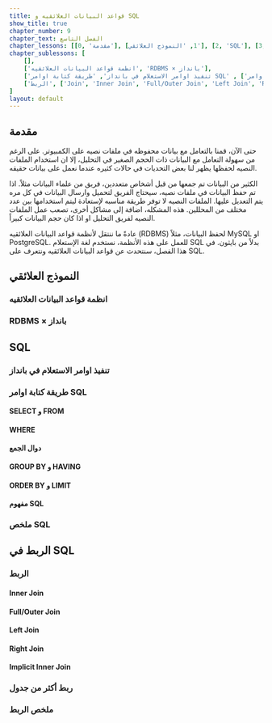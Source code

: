```yaml
---
title: قواعد البيانات العلائقيه و SQL
show_title: true
chapter_number: 9
chapter_text: الفصل التاسع
chapter_lessons: [[0, 'مقدمة'], [1, 'النموذج العلائقي'], [2, 'SQL'], [3, 'الربط في SQL']]
chapter_sublessons: [
    [],
    ['انظمة قواعد البيانات العلائقيه', 'RDBMS × بانداز'],
    ['تنفيذ اوامر الاستعلام في بانداز', 'طريقة كتابة اوامر SQL' , ['طريقة كتابة اوامر SQL', 'SELECT و FROM', 'WHERE', 'دوال الجمع', 'GROUP BY و HAVING', 'ORDER BY و LIMIT', 'مفهوم SQL'], 'ملخص SQL'],
    ['الربط', ['Join', 'Inner Join', 'Full/Outer Join', 'Left Join', 'Right Join', 'Implicit Inner Join'], 'ربط أكثر من جدول', 'ملخص الربط']
]
layout: default
---
```


## مقدمة

حتى الآن، قمنا بالتعامل مع بيانات محفوظه في ملفات نصيه على الكمبيوتر. على الرغم من سهولة التعامل مع البيانات ذات الحجم الصغير في التحليل، إلا ان استخدام الملفات النصيه لحفظها يظهر لنا بعض التحديات في حالات كثيره عندما نعمل على بيانات حقيقه.

الكثير من البيانات تم جمعها من قبل أشخاص متعددين، فريق من علماء البيانات مثلاً. اذا تم حفظ البيانات في ملفات نصيه، سيحتاج الفريق لتحميل وارسال البيانات في كل مره يتم التعديل عليها. الملفات النصيه لا توفر طريقة مناسبه لإستعادة ليتم استخدامها بين عدد مختلف من المحللين. هذه المشكله، اضافة إلى مشاكل أخرى، تصعب عمل الملفات النصيه لفريق التحليل او اذا كان حجم البيانات كبيراً.

عادةً ما ننتقل لأنظمة قواعد البيانات العلائقيه (RDBMS) لحفظ البيانات، مثلاً MySQL او PostgreSQL. للعمل على هذه الأنظمة، نستخدم لغة الإستعلام SQL بدلاً من بايثون. في هذا الفصل، سنتحدث عن قواعد البيانات العلائقيه ونتعرف على SQL.

## النموذج العلائقي



### انظمة قواعد البيانات العلائقيه


### RDBMS × بانداز




## SQL

### تنفيذ اوامر الاستعلام في بانداز

### طريقة كتابة اوامر SQL

#### SELECT و FROM

#### WHERE

#### دوال الجمع

#### GROUP BY و HAVING

#### ORDER BY و LIMIT

#### مفهوم SQL

### ملخص SQL

## الربط في SQL

### الربط

#### Inner Join

#### Full/Outer Join

#### Left Join

#### Right Join

#### Implicit Inner Join

### ربط أكثر من جدول

### ملخص الربط